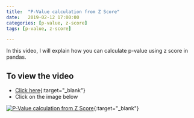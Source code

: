 ```yaml
---
title:  "P-Value calculation from Z Score"
date:   2019-02-12 17:00:00
categories: [p-value, z-score]
tags: [p-value, z-score]

---
```


In this video, I will explain how you can calculate p-value using z score in pandas.

## To view the video
* [Click here](https://youtu.be/uobLdTGYu00){:target="_blank"}
* Click on the image below

[![P-Value calculation from Z Score](http://img.youtube.com/vi/uobLdTGYu00/0.jpg)](http://www.youtube.com/watch?v=uobLdTGYu00){:target="_blank"}